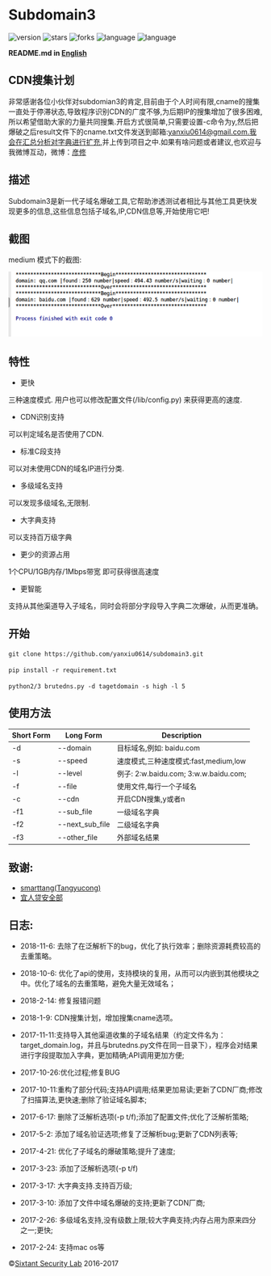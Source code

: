 # Subdomain3

![version](https://img.shields.io/badge/version-2.1-green.svg) ![stars](https://img.shields.io/github/stars/yanxiu0614/subdomain3.svg) ![forks](https://img.shields.io/github/forks/yanxiu0614/subdomain3.svg)  ![language](https://img.shields.io/badge/language-python2%2B-green.svg) ![language](https://img.shields.io/badge/language-python3%2B-green.svg)

**README.md in [English](https://github.com/yanxiu0614/subdomain3/blob/master/README.md)**

## CDN搜集计划
非常感谢各位小伙伴对subdomian3的肯定,目前由于个人时间有限,cname的搜集一直处于停滞状态,导致程序识别CDN的广度不够,为后期IP的搜集增加了很多困难,所以希望借助大家的力量共同搜集.开启方式很简单,只需要设置-c命令为y,然后把爆破之后result文件下的cname.txt文件发送到邮箱:yanxiu0614@gmail.com.我会在汇总分析对字典进行扩充,并上传到项目之中.如果有啥问题或者建议,也欢迎与我微博互动，微博：<a href="https://weibo.com/yanxiu0" rel="nofollow">彦修</a>

## 描述
Subdomain3是新一代子域名爆破工具,它帮助渗透测试者相比与其他工具更快发现更多的信息,这些信息包括子域名,IP,CDN信息等,开始使用它吧!

## 截图
medium 模式下的截图:

![](screenshot.png)

## 特性

* 更快

三种速度模式. 用户也可以修改配置文件(/lib/config.py) 来获得更高的速度.
* CDN识别支持

可以判定域名是否使用了CDN.
* 标准C段支持

可以对未使用CDN的域名IP进行分类.
* 多级域名支持

可以发现多级域名,无限制.
* 大字典支持

可以支持百万级字典
* 更少的资源占用

1个CPU/1GB内存/1Mbps带宽 即可获得很高速度
* 更智能

支持从其他渠道导入子域名，同时会将部分字段导入字典二次爆破，从而更准确。

## 开始

```
git clone https://github.com/yanxiu0614/subdomain3.git

pip install -r requirement.txt

python2/3 brutedns.py -d tagetdomain -s high -l 5
```
## 使用方法

Short Form    | Long Form      | Description
------------- | -------------  |-------------
-d            | --domain       | 目标域名,例如: baidu.com
-s            | --speed        | 速度模式,三种速度模式:fast,medium,low
-l            | --level        | 例子: 2:w.baidu.com; 3:w.w.baidu.com;
-f            | --file         | 使用文件,每行一个子域名
-c            | --cdn          | 开启CDN搜集,y或者n
-f1           | --sub_file     | 一级域名字典
-f2           | --next_sub_file| 二级域名字典
-f3           | --other_file   | 外部域名结果

## 致谢:

- <a href="https://github.com/smarttang" target="view_window">smarttang(Tangyucong)</a>
- <a href="https://security.yirendai.com/" target="view_window">宜人贷安全部</a>


## 日志:

- 2018-11-6: 去除了在泛解析下的bug，优化了执行效率；删除资源耗费较高的去重策略。

- 2018-10-6: 优化了api的使用，支持模块的复用，从而可以内嵌到其他模块之中。优化了域名的去重策略，避免大量无效域名；

- 2018-2-14: 修复报错问题

- 2018-1-9: CDN搜集计划，增加搜集cname选项。

- 2017-11-11:支持导入其他渠道收集的子域名结果（约定文件名为：target_domain.log，并且与brutedns.py文件在同一目录下），程序会对结果进行字段提取加入字典，更加精确;API调用更加方便;

- 2017-10-26:优化过程;修复BUG

- 2017-10-11:重构了部分代码;支持API调用;结果更加易读;更新了CDN厂商;修改了扫描算法,更快速;删除了验证域名脚本;

- 2017-6-17: 删除了泛解析选项(-p t/f);添加了配置文件;优化了泛解析策略;

- 2017-5-2: 添加了域名验证选项;修复了泛解析bug;更新了CDN列表等;

- 2017-4-21: 优化了子域名的爆破策略;提升了速度;

- 2017-3-23: 添加了泛解析选项(-p t/f)

- 2017-3-17: 大字典支持.支持百万级;

- 2017-3-10: 添加了文件中域名爆破的支持;更新了CDN厂商;

- 2017-2-26: 多级域名支持,没有级数上限;较大字典支持;内存占用为原来四分之一;更快;

- 2017-2-24: 支持mac os等


&copy;<a href="https://github.com/sixtant" target="_blank">Sixtant Security Lab</a> 2016-2017